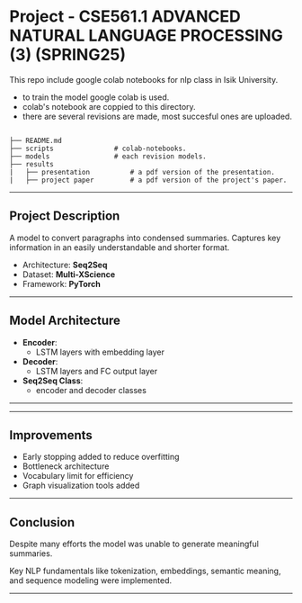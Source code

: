 # Project - CSE561.1 ADVANCED NATURAL LANGUAGE PROCESSING (3) (SPRING25)

This repo include google colab notebooks for nlp class in Isik University.

- to train the model google colab is used.
- colab's notebook are coppied to this directory.
- there are several revisions are made, most succesful ones are uploaded. 


```

├── README.md
├── scripts               # colab-notebooks.
├── models                # each revision models. 
├── results
|   ├── presentation          # a pdf version of the presentation.
|   ├── project paper         # a pdf version of the project's paper.
```
---
## Project Description

A model to convert paragraphs into condensed summaries. Captures key information in an easily understandable and shorter format.

- Architecture: **Seq2Seq** 
- Dataset: **Multi-XScience**
- Framework: **PyTorch**

---


## Model Architecture

- **Encoder**:
  - LSTM layers with embedding layer
- **Decoder**:
  - LSTM layers and FC output layer
- **Seq2Seq Class**:
  - encoder and decoder classes

---

---

## Improvements

- Early stopping added to reduce overfitting
- Bottleneck architecture
- Vocabulary limit for efficiency
- Graph visualization tools added

---


## Conclusion

Despite many efforts the model was unable to generate meaningful summaries.

Key NLP fundamentals like tokenization, embeddings, semantic meaning, and sequence modeling were implemented.

---
